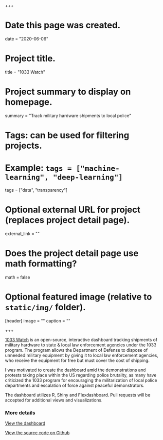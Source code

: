 +++
# Date this page was created.
date = "2020-06-06"

# Project title.
title = "1033 Watch"

# Project summary to display on homepage.
summary = "Track military hardware shipments to local police"

# Tags: can be used for filtering projects.
# Example: `tags = ["machine-learning", "deep-learning"]`
tags = ["data", "transparency"]

# Optional external URL for project (replaces project detail page).
external_link = ""

# Does the project detail page use math formatting?
math = false

# Optional featured image (relative to `static/img/` folder).
[header]
image = ""
caption = ""

+++

[1033 Watch](https://rozzi.shinyapps.io/1033watch/) is an open-source, interactive dashboard tracking shipments of military hardware to state & local law enforcement agencies under the 1033 program.
The program allows the Department of Defense to dispose of unneeded military equipment by giving it to local law enforcement agencies, who receive the equipment for free but must cover the cost of shipping.

I was motivated to create the dashboard amid the demonstrations and protests taking place within the US regarding police brutality, as many have criticized the 1033 program for encouraging the militarization of local police departments and escalation of force against peaceful demonstrators.

The dashboard utilizes R, Shiny and Flexdashboard. Pull requests will be accepted for additional views and visualizations.



### More details

[View the dashboard](https://rozzi.shinyapps.io/1033watch/)

[View the source code on Github](https://github.com/gavinrozzi/1033-watch)